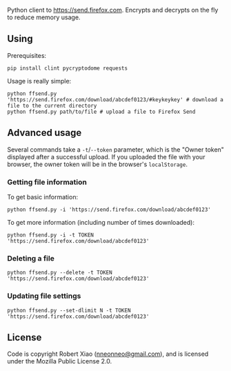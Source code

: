 Python client to https://send.firefox.com. Encrypts and decrypts on the fly to reduce memory usage.

## Using

Prerequisites:

    pip install clint pycryptodome requests

Usage is really simple:

    python ffsend.py 'https://send.firefox.com/download/abcdef0123/#keykeykey' # download a file to the current directory
    python ffsend.py path/to/file # upload a file to Firefox Send

## Advanced usage

Several commands take a `-t`/`--token` parameter, which is the "Owner token" displayed after a successful upload. If you uploaded the file with your browser, the owner token will be in the browser's `localStorage`.

### Getting file information

To get basic information:

    python ffsend.py -i 'https://send.firefox.com/download/abcdef0123'

To get more information (including number of times downloaded):

    python ffsend.py -i -t TOKEN 'https://send.firefox.com/download/abcdef0123'

### Deleting a file

    python ffsend.py --delete -t TOKEN 'https://send.firefox.com/download/abcdef0123'

### Updating file settings

    python ffsend.py --set-dlimit N -t TOKEN 'https://send.firefox.com/download/abcdef0123'

## License

Code is copyright Robert Xiao (nneonneo@gmail.com), and is licensed under the Mozilla Public License 2.0.
